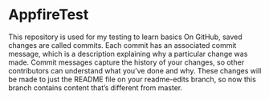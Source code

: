 # AppfireTest
This repository is used for my testing to learn basics
On GitHub, saved changes are called commits. Each commit has an associated commit message, which is a description explaining why a particular change was made. Commit messages capture the history of your changes, so other contributors can understand what you’ve done and why.
These changes will be made to just the README file on your readme-edits branch, so now this branch contains content that’s different from master.
